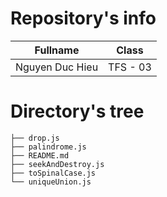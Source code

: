 # Repository's info

|     Fullname    |    Class     |
|-----------------|--------------|
| Nguyen Duc Hieu |   TFS - 03   |

# Directory's tree
```
├── drop.js
├── palindrome.js
├── README.md
├── seekAndDestroy.js
├── toSpinalCase.js
└── uniqueUnion.js
```